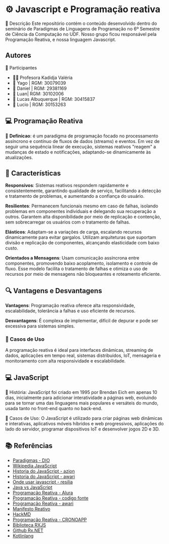 
# ⚙️ Javascript e Programação reativa

📜 Descrição
Este repositório contém o conteúdo desenvolvido dentro do seminário de Paradigmas de Linguagens de Programação no 6º Semestre de Ciência da Computação no UDF.
Nosso grupo ficou responsável pela Programação Reativa, e nossa linguagem Javascript.


## Autores

👥 Participantes
- 👩‍🏫 Profesora Kadidja Valéria
- 👤 Yago | RGM: 30079039
- 👤 Daniel | RGM: 29381169
- 👤 Luan| RGM: 30102006
- 👤 Lucas Albuquerque | RGM: 30415837
- 👤 Lucio | RGM: 30153263


## 💻 Programação Reativa

📖 **Definicao**: é um paradigma de programação focado no processamento assíncrono e contínuo de fluxos de dados (streams) e eventos. Em vez de seguir uma sequência linear de execução, sistemas reativos "reagem" a mudanças de estado e notificações, adaptando-se dinamicamente às atualizações.
## 🔑 Características

**Responsivos**: Sistemas reativos respondem rapidamente e consistentemente, garantindo qualidade de serviço, facilitando a detecção e tratamento de problemas, e aumentando a confiança do usuário.

**Resilientes**: Permanecem funcionais mesmo em caso de falhas, isolando problemas em componentes individuais e delegando sua recuperação a outros. Garantem alta disponibilidade por meio de replicação e contenção, sem sobrecarregar os usuários com o tratamento de falhas.

**Elásticos**: Adaptam-se a variações de carga, escalando recursos dinamicamente para evitar gargalos. Utilizam arquiteturas que suportam divisão e replicação de componentes, alcançando elasticidade com baixo custo.

**Orientados a Mensagens**: Usam comunicação assíncrona entre componentes, promovendo baixo acoplamento, isolamento e controle de fluxo. Esse modelo facilita o tratamento de falhas e otimiza o uso de recursos por meio de mensagens não bloqueantes e roteamento eficiente.
## 🔍 Vantagens e Desvantagens

**Vantagens**: Programação reativa oferece alta responsividade, escalabilidade, tolerância a falhas e uso eficiente de recursos.

**Desvantagens**: É complexa de implementar, difícil de depurar e pode ser excessiva para sistemas simples.

### 📌 Casos de Uso
A programação reativa é ideal para interfaces dinâmicas, streaming de dados, aplicações em tempo real, sistemas distribuídos, IoT, mensageria e monitoramento com alta responsividade e escalabilidade.

## 💻 JavaScript 


📜 História: JavaScript foi criado em 1995 por Brendan Eich em apenas 10 dias, inicialmente para adicionar interatividade a páginas web, evoluindo para se tornar uma das linguagens mais populares e versáteis do mundo, usada tanto no front-end quanto no back-end.

📌 Casos de Uso: O JavaScript é utilizado para criar páginas web dinâmicas e interativas, aplicativos móveis híbridos e web progressivos, aplicações do lado do servidor, programar dispositivos IoT e desenvolver jogos 2D e 3D.
## 📚 Referências



- [Paradigmas - DIO](https://www.dio.me/articles/paradigmas-de-programacao-1J5X9H)
- [Wikipedia JavaScript](https://pt.wikipedia.org/wiki/JavaScript)
- [Historia do JavaScript - azion](https://www.azion.com/pt-br/blog/a-historia-do-javascript/)
- [Historia do JavaScript - awari](https://awari.com.br/a-historia-do-javascript-do-passado-ao-presente/)
- [Onde usar javascript - resilia](https://www.resilia.com.br/blog/javascript-o-que-e-como-surgiu-e-onde-utilizar/)
- [Java vs JavaScript](https://arphoenix.com.br/javascript-e-java-o-que-sao-e-quais-as-principais-diferencas/)
- [Programação Reativa - Alura](https://www.youtube.com/watch?v=ifA-57jTk7Y&ab_channel=Alura)
- [Programação Reativa - codigo fonte](https://www.youtube.com/watch?v=OssqXGdmbAE&t=302s&ab_channel=C%C3%B3digoFonteTV)
- [Programação Reativa - awari](https://awari.com.br/o-que-e-programacao-reativa-tudo-o-que-voce-precisa-saber/#:~:text=A%20programa%C3%A7%C3%A3o%20reativa%20busca%20garantir,e%20sistemas%20de%20negocia%C3%A7%C3%A3o%20financeira.)
- [Manifesto Reativo](https://www.reactivemanifesto.org/pt-BR)
- [HackMD](https://hackmd.io/@edsonbelem/S1IYRC8Fp?utm_source=preview-mode&utm_medium=rec)
- [Programação Reativa - CRONOAPP](https://blog.cronapp.io/programacao-reativa/)
- [Biblioteca RXJS](https://rxjs.dev/)
- [Github Rx.NET](https://github.com/Reactive-Extensions/Rx.NET)
- [Kotlinlang](https://kotlinlang.org/docs/coroutines-overview.html)

